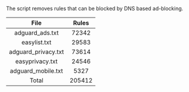 The script removes rules that can be blocked by DNS based ad-blocking.


| File | Rules |
|:----:|:-----:|
| adguard_ads.txt | 72342 |
| easylist.txt | 29583 |
| adguard_privacy.txt | 73614 |
| easyprivacy.txt | 24546 |
| adguard_mobile.txt | 5327 |
| Total | 205412 |